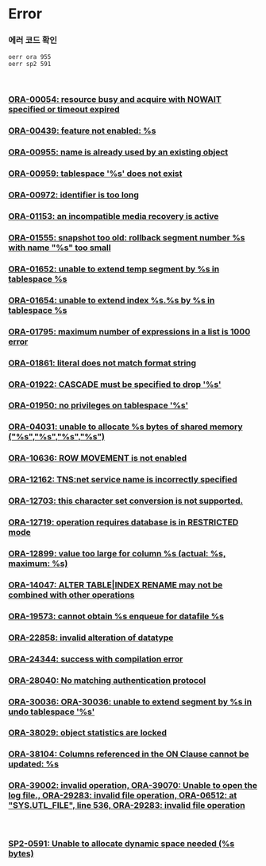 Error
===

### 에러 코드 확인
```
oerr ora 955
oerr sp2 591
```

<br>

### [ORA-00054: resource busy and acquire with NOWAIT specified or timeout expired](./Error/00054.md)
### [ORA-00439: feature not enabled: %s](./Error/00439.md)
### [ORA-00955: name is already used by an existing object](./Error/00955.md)
### [ORA-00959: tablespace '%s' does not exist](./Error/00959.md)
### [ORA-00972: identifier is too long](./Error/00972.md)
### [ORA-01153: an incompatible media recovery is active](./Error/01153.md)
### [ORA-01555: snapshot too old: rollback segment number %s with name "%s" too small](./Error/01555.md)
### [ORA-01652: unable to extend temp segment by %s in tablespace %s](./Error/01652.md)
### [ORA-01654: unable to extend index %s.%s by %s in tablespace %s](./Error/01654.md)
### [ORA-01795: maximum number of expressions in a list is 1000 error](./Error/01795.md)
### [ORA-01861: literal does not match format string](./Error/01861.md)
### [ORA-01922: CASCADE must be specified to drop '%s'](./Error/01922.md)
### [ORA-01950: no privileges on tablespace '%s'](./Error/01950.md)
### [ORA-04031: unable to allocate %s bytes of shared memory ("%s","%s","%s","%s")](./Error/04031.md)
### [ORA-10636: ROW MOVEMENT is not enabled](./Error/10636.md)
### [ORA-12162: TNS:net service name is incorrectly specified](./Error/12162.md)
### [ORA-12703: this character set conversion is not supported.](./Error/12703.md)
### [ORA-12719: operation requires database is in RESTRICTED mode](./Error/12719.md)
### [ORA-12899: value too large for column %s (actual: %s, maximum: %s)](./Error/12899.md)
### [ORA-14047: ALTER TABLE|INDEX RENAME may not be combined with other operations](./Error/14047.md)
### [ORA-19573: cannot obtain %s enqueue for datafile %s](./Error/19573.md)
### [ORA-22858: invalid alteration of datatype](./Error/22858.md)
### [ORA-24344: success with compilation error](./Error/24344.md)
### [ORA-28040: No matching authentication protocol](./Error/28040.md)
### [ORA-30036: ORA-30036: unable to extend segment by %s in undo tablespace '%s'](./Error/30036.md)
### [ORA-38029: object statistics are locked](./Error/38029.md)
### [ORA-38104: Columns referenced in the ON Clause cannot be updated: %s](./Error/38104.md)
### [ORA-39002: invalid operation, ORA-39070: Unable to open the log file., ORA-29283: invalid file operation, ORA-06512: at "SYS.UTL_FILE", line 536, ORA-29283: invalid file operation](./Error/expdp.md)

<br>

### [SP2-0591: Unable to allocate dynamic space needed (%s bytes)](./Error/SP2-0591.md)
